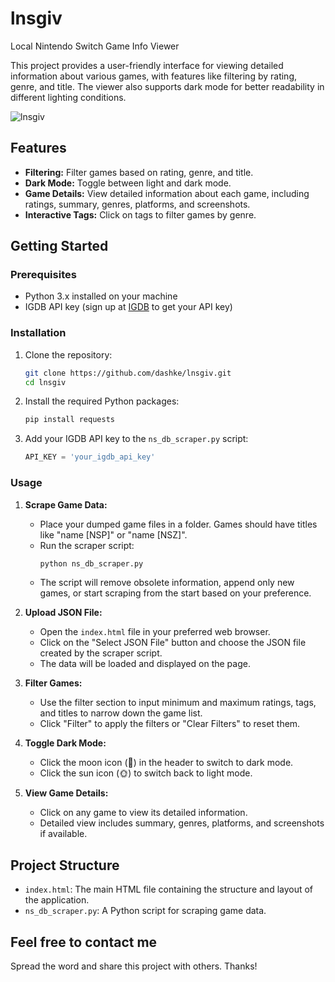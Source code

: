# lnsgiv
Local Nintendo Switch Game Info Viewer

This project provides a user-friendly interface for viewing detailed information about various games, with features like filtering by rating, genre, and title. The viewer also supports dark mode for better readability in different lighting conditions.

![lnsgiv](https://github.com/dashke/lnsgiv/assets/77551811/389ac662-fd56-48f3-aa3f-b233acd48961)

## Features

- **Filtering:** Filter games based on rating, genre, and title.
- **Dark Mode:** Toggle between light and dark mode.
- **Game Details:** View detailed information about each game, including ratings, summary, genres, platforms, and screenshots.
- **Interactive Tags:** Click on tags to filter games by genre.

## Getting Started

### Prerequisites

- Python 3.x installed on your machine
- IGDB API key (sign up at [IGDB](https://www.igdb.com/api) to get your API key)

### Installation

1. Clone the repository:
    ```sh
    git clone https://github.com/dashke/lnsgiv.git
    cd lnsgiv
    ```

2. Install the required Python packages:
    ```sh
    pip install requests
    ```

3. Add your IGDB API key to the `ns_db_scraper.py` script:
    ```python
    API_KEY = 'your_igdb_api_key'
    ```

### Usage

1. **Scrape Game Data:**
    - Place your dumped game files in a folder. Games should have titles like "name [NSP]" or "name [NSZ]".
    - Run the scraper script:
        ```sh
        python ns_db_scraper.py
        ```
    - The script will remove obsolete information, append only new games, or start scraping from the start based on your preference.

2. **Upload JSON File:**
    - Open the `index.html` file in your preferred web browser.
    - Click on the "Select JSON File" button and choose the JSON file created by the scraper script.
    - The data will be loaded and displayed on the page.

3. **Filter Games:**
    - Use the filter section to input minimum and maximum ratings, tags, and titles to narrow down the game list.
    - Click "Filter" to apply the filters or "Clear Filters" to reset them.

4. **Toggle Dark Mode:**
    - Click the moon icon (🌙) in the header to switch to dark mode.
    - Click the sun icon (🌞) to switch back to light mode.

5. **View Game Details:**
    - Click on any game to view its detailed information.
    - Detailed view includes summary, genres, platforms, and screenshots if available.

## Project Structure

- `index.html`: The main HTML file containing the structure and layout of the application.
- `ns_db_scraper.py`: A Python script for scraping game data.


## Feel free to contact me
Spread the word and share this project with others. Thanks!
